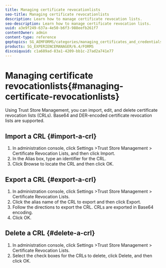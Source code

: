 ```yaml
---
title: Managing certificate revocationlists
seo-title: Managing certificate revocationlists
description: Learn how to manage certificate revocation lists.
seo-description: Learn how to manage certificate revocation lists.
uuid: a3e9f249-637a-4e50-b6f3-988eefb261f7
contentOwner: admin
content-type: reference
geptopics: SG_AEMFORMS/categories/managing_certificates_and_credentials
products: SG_EXPERIENCEMANAGER/6.4/FORMS
discoiquuid: c1a689ad-83a1-4209-bb1c-27ad2a741e77
---
```


# Managing certificate revocationlists{#managing-certificate-revocationlists}

Using Trust Store Management, you can import, edit, and delete certificate revocation lists (CRLs). Base64 and DER-encoded certificate revocation lists are supported.

## Import a CRL {#import-a-crl}

1. In administration console, click Settings &gt;Trust Store Management &gt; Certificate Revocation Lists, and then click Import.
1. In the Alias box, type an identifier for the CRL.
1. Click Browse to locate the CRL and then click OK.

## Export a CRL {#export-a-crl}

1. In administration console, click Settings &gt;Trust Store Management &gt; Certificate Revocation Lists.
1. Click the alias name of the CRL to export and then click Export.
1. Follow the directions to export the CRL. CRLs are exported in Base64 encoding.
1. Click OK.

## Delete a CRL {#delete-a-crl}

1. In administration console, click Settings &gt;Trust Store Management &gt; Certificate Revocation Lists.
1. Select the check boxes for the CRLs to delete, click Delete, and then click OK.

